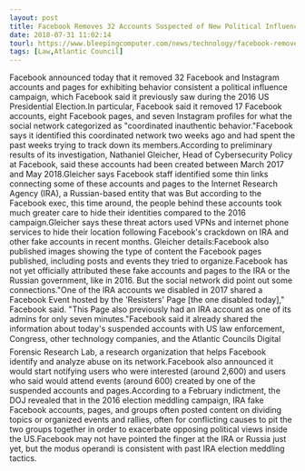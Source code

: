 ```yaml
---
layout: post
title: Facebook Removes 32 Accounts Suspected of New Political Influence Campaign
date: 2018-07-31 11:02:14
tourl: https://www.bleepingcomputer.com/news/technology/facebook-removes-32-accounts-suspected-of-new-political-influence-campaign/
tags: [Law,Atlantic Council]
---
```

Facebook announced today that it removed 32 Facebook and Instagram accounts and pages for exhibiting behavior consistent a political influence campaign, which Facebook said it previously saw during the 2016 US Presidential Election.In particular, Facebook said it removed 17 Facebook accounts, eight Facebook pages, and seven Instagram profiles for what the social network categorized as "coordinated inauthentic behavior."Facebook says it identified this coordinated network two weeks ago and had spent the past weeks trying to track down its members.According to preliminary results of its investigation, Nathaniel Gleicher, Head of Cybersecurity Policy at Facebook, said these accounts had been created between March 2017 and May 2018.Gleicher says Facebook staff identified some thin links connecting some of these accounts and pages to the Internet Research Agency (IRA), a Russian-based entity that was But according to the Facebook exec, this time around, the people behind these accounts took much greater care to hide their identities compared to the 2016 campaign.Gleicher says these threat actors used VPNs and internet phone services to hide their location following Facebook's crackdown on IRA and other fake accounts in recent months. Gleicher details:Facebook also published images showing the type of content the Facebook pages published, including posts and events they tried to organize.Facebook has not yet officially attributed these fake accounts and pages to the IRA or the Russian government, like in 2016. But the social network did point out some connections."One of the IRA accounts we disabled in 2017 shared a Facebook Event hosted by the 'Resisters' Page [the one disabled today]," Facebook said. "This Page also previously had an IRA account as one of its admins for only seven minutes."Facebook said it already shared the information about today's suspended accounts with US law enforcement, Congress, other technology companies, and the Atlantic Councils Digital Forensic Research Lab, a research organization that helps Facebook identify and analyze abuse on its network.Facebook also announced it would start notifying users who were interested (around 2,600) and users who said would attend events (around 600) created by one of the suspended accounts and pages.According to a February indictment, the DOJ revealed that in the 2016 election meddling campaign, IRA fake Facebook accounts, pages, and groups often posted content on dividing topics or organized events and rallies, often for conflicting causes to pit the two groups together in order to exacerbate opposing political views inside the US.Facebook may not have pointed the finger at the IRA or Russia just yet, but the modus operandi is consistent with past IRA election meddling tactics.